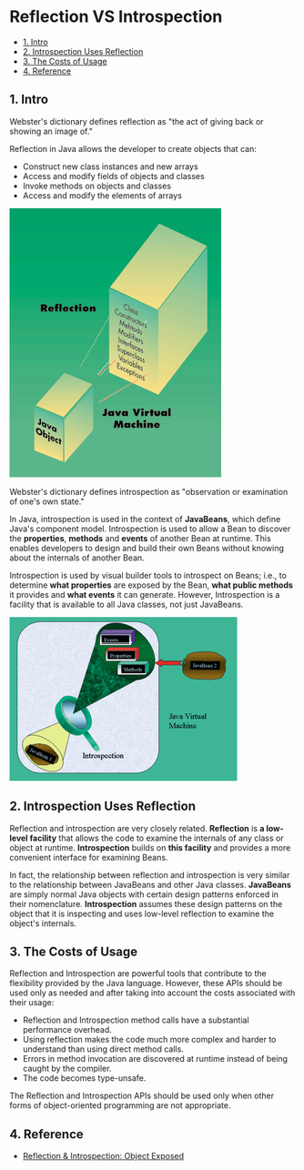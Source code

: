 # Reflection VS Introspection

<!-- TOC -->

- [1. Intro](#1-intro)
- [2. Introspection Uses Reflection](#2-introspection-uses-reflection)
- [3. The Costs of Usage](#3-the-costs-of-usage)
- [4. Reference](#4-reference)

<!-- /TOC -->

## 1. Intro

Webster's dictionary defines reflection as "the act of giving back or showing an image of."

Reflection in Java allows the developer to create objects that can:

- Construct new class instances and new arrays
- Access and modify fields of objects and classes
- Invoke methods on objects and classes
- Access and modify the elements of arrays

![the role of reflection in Java programming](images/fig1.gif)

Webster's dictionary defines introspection as "observation or examination of one's own state."

In Java, introspection is used in the context of **JavaBeans**, which define Java's component model. Introspection is used to allow a Bean to discover the **properties**, **methods** and **events** of another Bean at runtime. This enables developers to design and build their own Beans without knowing about the internals of another Bean.

Introspection is used by visual builder tools to introspect on Beans; i.e., to determine **what properties** are exposed by the Bean, **what public methods** it provides and **what events** it can generate. However, Introspection is a facility that is available to all Java classes, not just JavaBeans.

![the role of introspection in Java programming](images/fig2.gif)

## 2. Introspection Uses Reflection

Reflection and introspection are very closely related. **Reflection** is **a low-level facility** that allows the code to examine the internals of any class or object at runtime. **Introspection** builds on **this facility** and provides a more convenient interface for examining Beans.

In fact, the relationship between reflection and introspection is very similar to the relationship between JavaBeans and other Java classes. **JavaBeans** are simply normal Java objects with certain design patterns enforced in their nomenclature. **Introspection** assumes these design patterns on the object that it is inspecting and uses low-level reflection to examine the object's internals.

## 3. The Costs of Usage

Reflection and Introspection are powerful tools that contribute to the flexibility provided by the Java language. However, these APIs should be used only as needed and after taking into account the costs associated with their usage:

- Reflection and Introspection method calls have a substantial performance overhead.
- Using reflection makes the code much more complex and harder to understand than using direct method calls.
- Errors in method invocation are discovered at runtime instead of being caught by the compiler.
- The code becomes type-unsafe.

The Reflection and Introspection APIs should be used only when other forms of object-oriented programming are not appropriate.

## 4. Reference

- [Reflection & Introspection: Object Exposed](http://www2.sys-con.com/itsg/virtualcd/java/archives/0305/sagar2/index.html)
